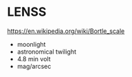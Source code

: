 # LENSS

https://en.wikipedia.org/wiki/Bortle_scale

* moonlight
* astronomical twilight
* 4.8 min volt
* mag/arcsec 


